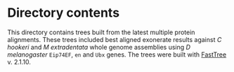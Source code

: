 # Directory contents

This directory contains trees built from the latest multiple protein alignments. These trees included best aligned exonerate results against _C hookeri_ and _M extradentata_ whole genome assemblies using _D melanogaster_ `Eip74EF`, `en` and `Ubx` genes. The trees were built with [FastTree](http://www.microbesonline.org/fasttree/) v. 2.1.10.